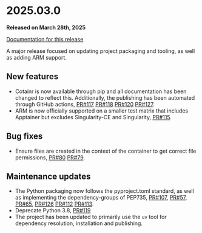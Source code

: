 # 2025.03.0

**Released on March 28th, 2025**

[Documentation for this release](https://cotainr.readthedocs.org/en/2025.03.0/)

A major release focused on updating project packaging and tooling, as well as adding ARM support.

## New features

- Cotainr is now available through pip and all documentation has been changed to reflect this. Additionally, the publishing has been automated through GitHub actions, [PR#117](https://github.com/DeiC-HPC/cotainr/pull/117) [PR#118](https://github.com/DeiC-HPC/cotainr/pull/118) [PR#120](https://github.com/DeiC-HPC/cotainr/pull/120) [PR#127](https://github.com/DeiC-HPC/cotainr/pull/127).
- ARM is now officially supported on a smaller test matrix that includes Apptainer but excludes Singularity-CE and Singularity, [PR#115](https://github.com/DeiC-HPC/cotainr/pull/115).

## Bug fixes

- Ensure files are created in the context of the container to get correct file permissions, [PR#80](https://github.com/DeiC-HPC/cotainr/pull/80) [PR#79](https://github.com/DeiC-HPC/cotainr/pull/79).

## Maintenance updates

- The Python packaging now follows the pyproject.toml standard, as well as implementing the dependency-groups of PEP735, [PR#107](https://github.com/DeiC-HPC/cotainr/pull/107), [PR#57](https://github.com/DeiC-HPC/cotainr/pull/57), [PR#65](https://github.com/DeiC-HPC/cotainr/pull/65), [PR#126](https://github.com/DeiC-HPC/cotainr/pull/126) [PR#112](https://github.com/DeiC-HPC/cotainr/pull/112) [PR#113](https://github.com/DeiC-HPC/cotainr/pull/113).
- Deprecate Python 3.8, [PR#119](https://github.com/DeiC-HPC/cotainr/pull/119)
- The project has been updated to primarily use the `uv` tool for dependency resolution, installation and publishing.
